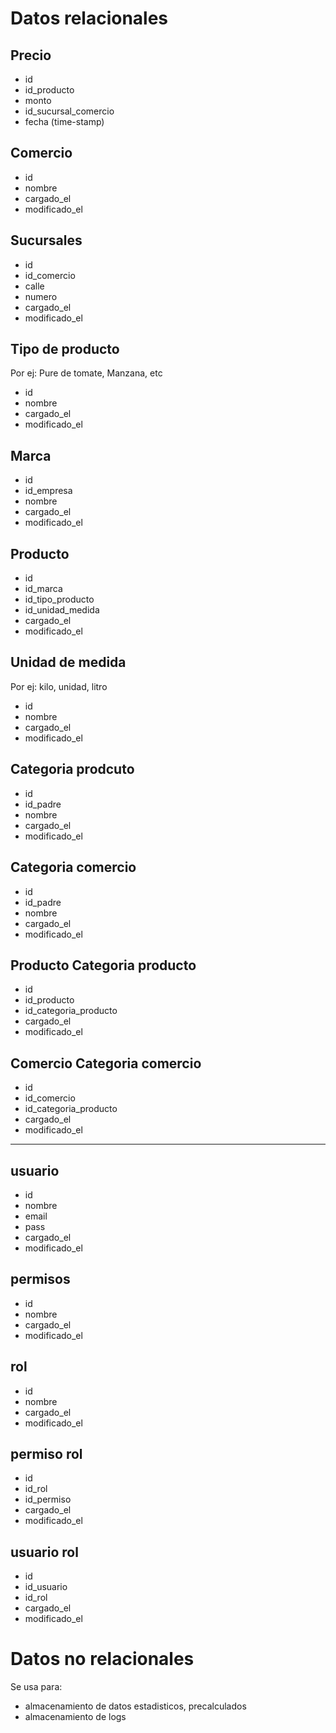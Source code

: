 # Datos relacionales

## Precio
- id
- id_producto
- monto
- id_sucursal_comercio
- fecha (time-stamp)

## Comercio
- id
- nombre
- cargado_el
- modificado_el

## Sucursales
- id
- id_comercio
- calle
- numero
- cargado_el
- modificado_el

## Tipo de producto
Por ej: Pure de tomate, Manzana, etc
- id
- nombre
- cargado_el
- modificado_el

## Marca
- id
- id_empresa
- nombre 
- cargado_el
- modificado_el

## Producto
- id
- id_marca
- id_tipo_producto
- id_unidad_medida
- cargado_el
- modificado_el

## Unidad de medida
Por ej: kilo, unidad, litro
- id
- nombre
- cargado_el
- modificado_el

## Categoria prodcuto
- id
- id_padre
- nombre
- cargado_el
- modificado_el

## Categoria comercio
- id 
- id_padre
- nombre 
- cargado_el
- modificado_el

## Producto Categoria producto
- id
- id_producto
- id_categoria_producto
- cargado_el
- modificado_el

## Comercio Categoria comercio
- id
- id_comercio
- id_categoria_producto
- cargado_el
- modificado_el

------------------------------------

## usuario
- id
- nombre
- email
- pass
- cargado_el
- modificado_el

## permisos
- id
- nombre 
- cargado_el
- modificado_el

## rol
- id 
- nombre
- cargado_el
- modificado_el

## permiso rol
- id
- id_rol
- id_permiso
- cargado_el
- modificado_el

## usuario rol
- id
- id_usuario
- id_rol
- cargado_el
- modificado_el

# Datos no relacionales
Se usa para:
- almacenamiento de datos estadisticos, precalculados
- almacenamiento de logs